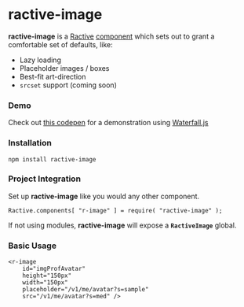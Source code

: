 # ractive-image
**ractive-image** is a [Ractive](https://github.com/ractivejs/ractive) [component](http://docs.ractivejs.org/latest/components) which sets out to grant a comfortable set of defaults, like:
+ Lazy loading
+ Placeholder images / boxes
+ Best-fit art-direction
+ `srcset` support (coming soon)


### Demo
Check out [this codepen](http://codepen.io/fwertz/pen/EPXOjJ) for a demonstration using [Waterfall.js](http://raphamorim.com/waterfall.js)

### Installation
`npm install ractive-image`

### Project Integration
Set up **ractive-image** like you would any other component.
```
Ractive.components[ "r-image" ] = require( "ractive-image" );
```
If not using modules, **ractive-image** will expose a **`RactiveImage`** global.


### Basic Usage
```
<r-image
    id="imgProfAvatar"
    height="150px"
    width="150px"
    placeholder="/v1/me/avatar?s=sample"
    src="/v1/me/avatar?s=med" />
```